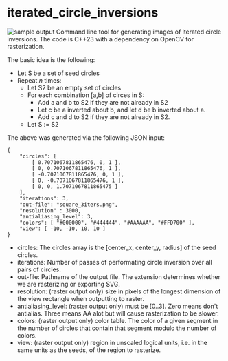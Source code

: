 # iterated_circle_inversions
![sample output](http://jwezorek.com/wp-content/uploads/2024/08/square_new.png)
Command line tool for generating images of iterated circle inversions. The code is C++23 with a dependency on OpenCV for rasterization.

The basic idea is the following:

* Let S be a set of seed circles
* Repeat *n* times:
  * Let S2 be an empty set of circles
  * For each combination [a,b] of circes in S:
    * Add a and b to S2 if they are not already in S2
    * Let c be a inverted about b, and let d be b inverted about a.
    * Add c and d to S2 if they are not already in S2.
  * Let S := S2

The above was generated via the following JSON input:

    {
        "circles": [
            [ 0.7071067811865476, 0, 1 ],
            [ 0, 0.7071067811865476, 1 ],
            [ -0.7071067811865476, 0, 1 ],
            [ 0, -0.7071067811865476, 1 ],
            [ 0, 0, 1.7071067811865475 ]
        ],
        "iterations": 3,
        "out-file": "square_3iters.png",
        "resolution" : 3000,
        "antialiasing_level": 3,
        "colors": [ "#000000", "#444444", "#AAAAAA", "#FFD700" ],
        "view": [ -10, -10, 10, 10 ]
    }
 
* circles: The circles array is the [center_x, center_y, radius] of the seed circles.
* iterations: Number of passes of performating circle inversion over all pairs of circles.
* out-file: Pathname of the output file. The extension determines whether we are rasterizing or exporting SVG.
* resolution: (raster output only) size in pixels of the longest dimension of the view rectangle when outputting to raster.
* antialiasing_level: (raster output only) must be [0..3]. Zero means don't antialias. Three means AA alot but will cause rasterization to be slower.
* colors: (raster output only) color table. The color of a given segment in the number of circles that contain that segment modulo the number of colors.
* view:  (raster output only) region in unscaled logical units, i.e. in the same units as the seeds, of the region to rasterize.
